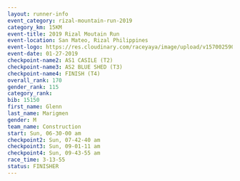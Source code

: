 ```yaml
---
layout: runner-info 
event_category: rizal-mountain-run-2019 
category_km: 15KM 
event-title: 2019 Rizal Moutain Run 
event-location: San Mateo, Rizal Philippines 
event-logo: https://res.cloudinary.com/raceyaya/image/upload/v1570025909/logo/rizal-mountain_gkfete.jpg 
event-date: 01-27-2019 
checkpoint-name2: AS1 CASILE (T2) 
checkpoint-name3: AS2 BLUE SHED (T3) 
checkpoint-name4: FINISH (T4) 
overall_rank: 170
gender_rank: 115
category_rank: 
bib: 15150
first_name: Glenn
last_name: Marigmen
gender: M
team_name: Construction
start: Sun, 06-30-00 am
checkpoint2: Sun, 07-42-40 am
checkpoint3: Sun, 09-01-11 am
checkpoint4: Sun, 09-43-55 am
race_time: 3-13-55
status: FINISHER
---
```

